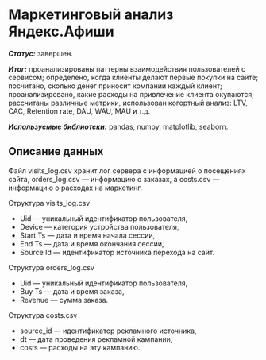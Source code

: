 # Маркетинговый анализ Яндекс.Афиши

***Статус:*** завершен. 

***Итог:*** проанализированы паттерны взаимодействия пользователей с сервисом; определено, когда клиенты делают первые покупки на сайте; посчитано, сколько денег приносит компании каждый клиент; проанализировано, какие расходы на привлечение клиента окупаются; рассчитаны различные метрики, использован когортный анализ: LTV, CAC, Retention rate, DAU, WAU, MAU и т.д. 

***Используемые библиотеки:*** pandas, numpy, matplotlib, seaborn.

## Описание данных 

Файл visits_log.csv хранит лог сервера с информацией о посещениях сайта, orders_log.csv — информацию о заказах, а costs.csv — информацию о расходах на маркетинг.

Структура visits_log.csv
- Uid — уникальный идентификатор пользователя,
- Device — категория устройства пользователя,
- Start Ts — дата и время начала сессии,
- End Ts — дата и время окончания сессии,
- Source Id — идентификатор источника перехода на сайт.

Структура orders_log.csv
- Uid — уникальный идентификатор пользователя,
- Buy Ts — дата и время заказа,
- Revenue — сумма заказа.

Структура costs.csv
- source_id — идентификатор рекламного источника,
- dt — дата проведения рекламной кампании,
- costs — расходы на эту кампанию.
